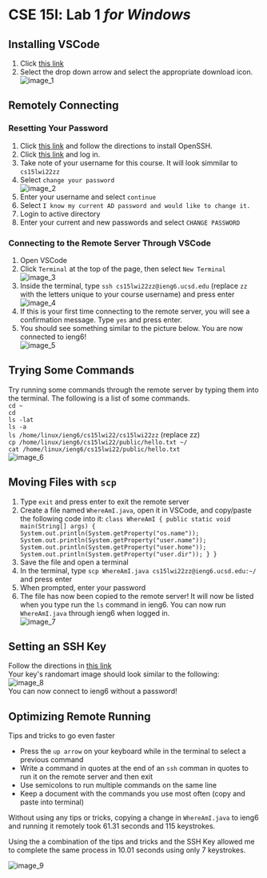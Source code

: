# CSE 15l: Lab 1 *for Windows*   
## Installing VSCode  
1. Click [this link](https://code.visualstudio.com/)  
2. Select the drop down arrow and select the appropriate download icon.  
![image_1](c15_lab1_p1.png)  
## Remotely Connecting  
### Resetting Your Password  
1. Click [this link](https://docs.microsoft.com/en-us/windows-server/administration/openssh/openssh_install_firstuse) and follow the directions to install OpenSSH.  
2. Click [this link](https://sdacs.ucsd.edu/~icc/index.php) and log in.  
3. Take note of your username for this course. It will look simmilar to `cs15lwi22zz`  
4. Select `change your password`  
![image_2](c15_lab1_p2.png)  
5. Enter your username and select `continue`  
6. Select `I know my current AD password and would like to change it.`  
7. Login to active directory  
8. Enter your current and new passwords and select `CHANGE PASSWORD`  
### Connecting to the Remote Server Through VSCode
1. Open VSCode  
2. Click `Terminal` at the top of the page, then select `New Terminal`  
![image_3](c15_lab1_p3.png)  
3. Inside the terminal, type `ssh cs15lwi22zz@ieng6.ucsd.edu` (replace `zz` with the letters unique to your course username) and press enter  
![image_4](c15_lab1_p4.png)  
4. If this is your first time connecting to the remote server, you will see a confirmation message. Type `yes` and press enter.  
5. You should see something similar to the picture below. You are now connected to ieng6!  
![image_5](c15_lab1_p5.png)  
## Trying Some Commands
Try running some commands through the remote server by typing them into the terminal. The following is a list of some commands.  
`cd ~`  
`cd`  
`ls -lat`  
`ls -a`  
`ls /home/linux/ieng6/cs15lwi22/cs15lwi22zz` (replace zz)  
`cp /home/linux/ieng6/cs15lwi22/public/hello.txt ~/`  
`cat /home/linux/ieng6/cs15lwi22/public/hello.txt`  
![image_6](c15_lab1_p6.png)  
## Moving Files with `scp`  
1. Type `exit` and press enter to exit the remote server  
2. Create a file named `WhereAmI.java`, open it in VSCode, and copy/paste the following code into it:
``class WhereAmI {
  public static void main(String[] args) {
    System.out.println(System.getProperty("os.name"));
    System.out.println(System.getProperty("user.name"));
    System.out.println(System.getProperty("user.home"));
    System.out.println(System.getProperty("user.dir"));
  }
}``  
3. Save the file and open a terminal  
4. In the terminal, type `scp WhereAmI.java cs15lwi22zz@ieng6.ucsd.edu:~/` and press enter  
5. When prompted, enter your password  
6. The file has now been copied to the remote server! It will now be listed when you type run the `ls` command in ieng6. You can now run `WhereAmI.java` through ieng6 when logged in.  
![image_7](c15_lab1_p7.png)  
## Setting an SSH Key  
Follow the directions in [this link](https://docs.microsoft.com/en-us/windows-server/administration/openssh/openssh_keymanagement#user-key-generation)  
Your key's randomart image should look similar to the following:  
![image_8](c15_lab1_p8.png)  
You can now connect to ieng6 without a password!  
## Optimizing Remote Running  
Tips and tricks to go even faster  
* Press the `up arrow` on your keyboard while in the terminal to select a previous command  
* Write a command in quotes at the end of an `ssh` comman in quotes to run it on the remote server and then exit  
* Use semicolons to run multiple commands on the same line  
* Keep a document with the commands you use most often (copy and paste into terminal)  

Without using any tips or tricks, copying a change in `WhereAmI.java` to ieng6 and running it remotely took 61.31 seconds and 115 keystrokes.  

Using the a combination of the tips and tricks and the SSH Key allowed me to complete the same process in 10.01 seconds using only 7 keystrokes.  

![image_9](c15_lab1_p9.png)
